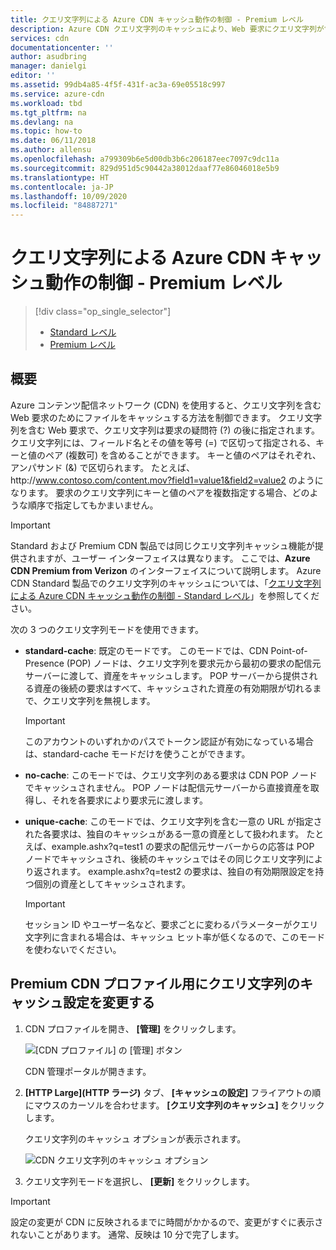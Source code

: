 ```yaml
---
title: クエリ文字列による Azure CDN キャッシュ動作の制御 - Premium レベル
description: Azure CDN クエリ文字列のキャッシュにより、Web 要求にクエリ文字列が含まれる場合のファイルのキャッシュ方法を制御します。 この記事では、Azure CDN Premium from Verizon 製品でのクエリ文字列のキャッシュについて説明します。
services: cdn
documentationcenter: ''
author: asudbring
manager: danielgi
editor: ''
ms.assetid: 99db4a85-4f5f-431f-ac3a-69e05518c997
ms.service: azure-cdn
ms.workload: tbd
ms.tgt_pltfrm: na
ms.devlang: na
ms.topic: how-to
ms.date: 06/11/2018
ms.author: allensu
ms.openlocfilehash: a799309b6e5d00db3b6c206187eec7097c9dc11a
ms.sourcegitcommit: 829d951d5c90442a38012daaf77e86046018e5b9
ms.translationtype: HT
ms.contentlocale: ja-JP
ms.lasthandoff: 10/09/2020
ms.locfileid: "84887271"
---
```

# <a name="control-azure-cdn-caching-behavior-with-query-strings---premium-tier"></a>クエリ文字列による Azure CDN キャッシュ動作の制御 - Premium レベル
> [!div class="op_single_selector"]
> * [Standard レベル](cdn-query-string.md)
> * [Premium レベル](cdn-query-string-premium.md)
> 

## <a name="overview"></a>概要
Azure コンテンツ配信ネットワーク (CDN) を使用すると、クエリ文字列を含む Web 要求のためにファイルをキャッシュする方法を制御できます。 クエリ文字列を含む Web 要求で、クエリ文字列は要求の疑問符 (?) の後に指定されます。 クエリ文字列には、フィールド名とその値を等号 (=) で区切って指定される、キーと値のペア (複数可) を含めることができます。 キーと値のペアはそれぞれ、アンパサンド (&) で区切られます。 たとえば、http:\//www.contoso.com/content.mov?field1=value1&field2=value2 のようになります。 要求のクエリ文字列にキーと値のペアを複数指定する場合、どのような順序で指定してもかまいません。 

> [!IMPORTANT]
> Standard および Premium CDN 製品では同じクエリ文字列キャッシュ機能が提供されますが、ユーザー インターフェイスは異なります。 ここでは、**Azure CDN Premium from Verizon** のインターフェイスについて説明します。 Azure CDN Standard 製品でのクエリ文字列のキャッシュについては、「[クエリ文字列による Azure CDN キャッシュ動作の制御 - Standard レベル](cdn-query-string.md)」を参照してください。
>


次の 3 つのクエリ文字列モードを使用できます。

- **standard-cache**: 既定のモードです。 このモードでは、CDN Point-of-Presence (POP) ノードは、クエリ文字列を要求元から最初の要求の配信元サーバーに渡して、資産をキャッシュします。 POP サーバーから提供される資産の後続の要求はすべて、キャッシュされた資産の有効期限が切れるまで、クエリ文字列を無視します。

    >[!IMPORTANT] 
    > このアカウントのいずれかのパスでトークン認証が有効になっている場合は、standard-cache モードだけを使うことができます。 

- **no-cache**: このモードでは、クエリ文字列のある要求は CDN POP ノードでキャッシュされません。 POP ノードは配信元サーバーから直接資産を取得し、それを各要求により要求元に渡します。

- **unique-cache**: このモードでは、クエリ文字列を含む一意の URL が指定された各要求は、独自のキャッシュがある一意の資産として扱われます。 たとえば、example.ashx?q=test1 の要求の配信元サーバーからの応答は POP ノードでキャッシュされ、後続のキャッシュではその同じクエリ文字列により返されます。 example.ashx?q=test2 の要求は、独自の有効期限設定を持つ個別の資産としてキャッシュされます。
   
    >[!IMPORTANT] 
    > セッション ID やユーザー名など、要求ごとに変わるパラメーターがクエリ文字列に含まれる場合は、キャッシュ ヒット率が低くなるので、このモードを使わないでください。

## <a name="changing-query-string-caching-settings-for-premium-cdn-profiles"></a>Premium CDN プロファイル用にクエリ文字列のキャッシュ設定を変更する
1. CDN プロファイルを開き、 **[管理]** をクリックします。
   
    ![[CDN プロファイル] の [管理] ボタン](./media/cdn-query-string-premium/cdn-manage-btn.png)
   
    CDN 管理ポータルが開きます。
2. **[HTTP Large]\(HTTP ラージ\)** タブ、 **[キャッシュの設定]** フライアウトの順にマウスのカーソルを合わせます。 **[クエリ文字列のキャッシュ]** をクリックします。
   
    クエリ文字列のキャッシュ オプションが表示されます。
   
    ![CDN クエリ文字列のキャッシュ オプション](./media/cdn-query-string-premium/cdn-query-string.png)
3. クエリ文字列モードを選択し、 **[更新]** をクリックします。

> [!IMPORTANT]
> 設定の変更が CDN に反映されるまでに時間がかかるので、変更がすぐに表示されないことがあります。 通常、反映は 10 分で完了します。
 

